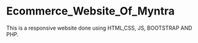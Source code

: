 # Ecommerce_Website_Of_Myntra
This is a responsive website done using HTML,CSS, JS, BOOTSTRAP AND PHP.
